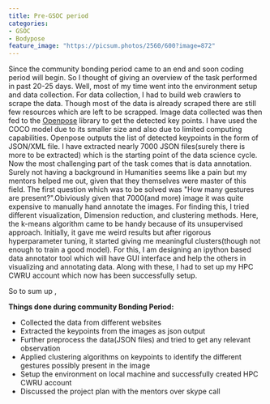 ```yaml
---
title: Pre-GSOC period
categories:
- GSOC
- Bodypose
feature_image: "https://picsum.photos/2560/600?image=872"
---
```

Since the community bonding period came to an end and soon coding period will begin. So I thought of giving an overview of the task performed in past 20-25 days. Well, most of my time went into the environment setup and data collection. For data collection, I had to build web crawlers to scrape the data. Though most of the data is already scraped there are still few resources which are left to be scrapped. Image data collected was then fed to the [Openpose](https://github.com/CMU-Perceptual-Computing-Lab/openpose) library to get the detected key points. I have used the COCO model due to its smaller size and also due to limited computing capabilities. Openpose outputs the list of detected keypoints in the form of JSON/XML file. I have extracted nearly 7000 JSON files(surely there is more to be extracted) which is the starting point of the data science cycle.
Now the most challenging part of the task comes that is data annotation. Surely not having a background in Humanities seems like a pain but my mentors helped me out, given that they themselves were master of this field. The first question which was to be solved was "How many gestures are present?".Obiviously given that 7000(and more) image it was quite expensive to manually hand annotate the images. For finding this, I tried different visualization, Dimension reduction, and clustering methods. Here, the k-means algorithm came to be handy because of its unsupervised approach. Initially, it gave me weird results but after rigorous hyperparameter tuning, it started giving me meaningful clusters(though not enough to train a good model).
For this, I am designing an ipython based data annotator tool which will have GUI interface and help the others in visualizing and annotating data. Along with these, I had to set up my HPC CWRU account which now has been successfully setup.

So to sum up ,
<p><B> Things done during community Bonding Period:</B></p>

<ul>
  <li>Collected the data from different websites</li>
  <li>Extracted the keypoints from the images as json output </li>
   <li>Further preprocess the data(JSON files) and tried to get any relevant observation</li>
  <li>Applied clustering algorithms on keypoints to identify the different gestures possibly present in the image</li>
  <li>Setup the environment on local machine and successfully created HPC CWRU account</li>
  <li>Discussed the project plan with the mentors over skype call</li>
</ul>

